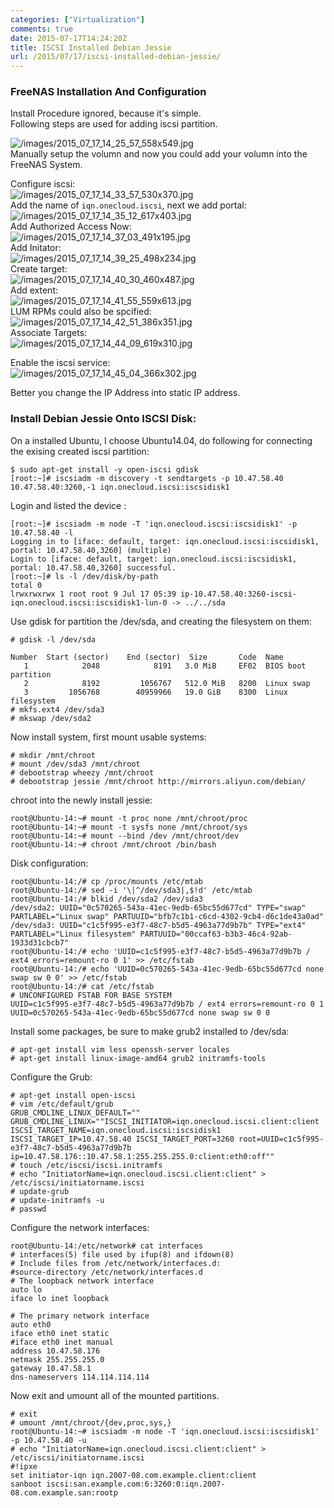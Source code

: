 ```yaml
---
categories: ["Virtualization"]
comments: true
date: 2015-07-17T14:24:20Z
title: ISCSI Installed Debian Jessie
url: /2015/07/17/iscsi-installed-debian-jessie/
---
```


### FreeNAS Installation And Configuration
Install Procedure ignored, because it's simple.     
Following steps are used for adding iscsi partition.     

![/images/2015_07_17_14_25_57_558x549.jpg](/images/2015_07_17_14_25_57_558x549.jpg)    
Manually setup the volumn and now you could add your volumn into the FreeNAS System.    

Configure iscsi:    
![/images/2015_07_17_14_33_57_530x370.jpg](/images/2015_07_17_14_33_57_530x370.jpg)   
Add the name of `iqn.onecloud.iscsi`, next we add portal:    
![/images/2015_07_17_14_35_12_617x403.jpg](/images/2015_07_17_14_35_12_617x403.jpg)    
Add Authorized Access Now:    
![/images/2015_07_17_14_37_03_491x195.jpg](/images/2015_07_17_14_37_03_491x195.jpg)    
Add Initator:    
![/images/2015_07_17_14_39_25_498x234.jpg](/images/2015_07_17_14_39_25_498x234.jpg)    
Create target:    
![/images/2015_07_17_14_40_30_460x487.jpg](/images/2015_07_17_14_40_30_460x487.jpg)    
Add extent:   
![/images/2015_07_17_14_41_55_559x613.jpg](/images/2015_07_17_14_41_55_559x613.jpg)   
LUM RPMs could also be spcified:    
![/images/2015_07_17_14_42_51_386x351.jpg](/images/2015_07_17_14_42_51_386x351.jpg)   
Associate Targets:    
![/images/2015_07_17_14_44_09_619x310.jpg](/images/2015_07_17_14_44_09_619x310.jpg)   

Enable the iscsi service:    
![/images/2015_07_17_14_45_04_366x302.jpg](/images/2015_07_17_14_45_04_366x302.jpg)     

Better you change the IP Address into static IP address.     
### Install Debian Jessie Onto ISCSI Disk:    
On a installed Ubuntu, I choose Ubuntu14.04, do following for connecting the exising created iscsi partition:    

```
$ sudo apt-get install -y open-iscsi gdisk
[root:~]# iscsiadm -m discovery -t sendtargets -p 10.47.58.40
10.47.58.40:3260,-1 iqn.onecloud.iscsi:iscsidisk1
```
Login and listed the device :   

```
[root:~]# iscsiadm -m node -T 'iqn.onecloud.iscsi:iscsidisk1' -p 10.47.58.40 -l
Logging in to [iface: default, target: iqn.onecloud.iscsi:iscsidisk1, portal: 10.47.58.40,3260] (multiple)
Login to [iface: default, target: iqn.onecloud.iscsi:iscsidisk1, portal: 10.47.58.40,3260] successful.
[root:~]# ls -l /dev/disk/by-path
total 0
lrwxrwxrwx 1 root root 9 Jul 17 05:39 ip-10.47.58.40:3260-iscsi-iqn.onecloud.iscsi:iscsidisk1-lun-0 -> ../../sda
```
Use gdisk for partition the /dev/sda, and creating the filesystem on them:    

```
# gdisk -l /dev/sda

Number  Start (sector)    End (sector)  Size       Code  Name
   1            2048            8191   3.0 MiB     EF02  BIOS boot partition
   2            8192         1056767   512.0 MiB   8200  Linux swap
   3         1056768        40959966   19.0 GiB    8300  Linux filesystem
# mkfs.ext4 /dev/sda3
# mkswap /dev/sda2 
```
Now install system, first mount usable systems:    

```
# mkdir /mnt/chroot
# mount /dev/sda3 /mnt/chroot
# debootstrap wheezy /mnt/chroot
# debootstrap jessie /mnt/chroot http://mirrors.aliyun.com/debian/ 

```
chroot into the newly install jessie:    

```
root@Ubuntu-14:~# mount -t proc none /mnt/chroot/proc
root@Ubuntu-14:~# mount -t sysfs none /mnt/chroot/sys
root@Ubuntu-14:~# mount --bind /dev /mnt/chroot/dev
root@Ubuntu-14:~# chroot /mnt/chroot /bin/bash
```

Disk configuration:    

```
root@Ubuntu-14:/# cp /proc/mounts /etc/mtab
root@Ubuntu-14:/# sed -i '\|^/dev/sda3|,$!d' /etc/mtab
root@Ubuntu-14:/# blkid /dev/sda2 /dev/sda3
/dev/sda2: UUID="0c570265-543a-41ec-9edb-65bc55d677cd" TYPE="swap" PARTLABEL="Linux swap" PARTUUID="bfb7c1b1-c6cd-4302-9cb4-d6c1de43a0ad"
/dev/sda3: UUID="c1c5f995-e3f7-48c7-b5d5-4963a77d9b7b" TYPE="ext4" PARTLABEL="Linux filesystem" PARTUUID="00ccaf63-b3b3-46c4-92ab-1933d31cbcb7"
root@Ubuntu-14:/# echo 'UUID=c1c5f995-e3f7-48c7-b5d5-4963a77d9b7b / ext4 errors=remount-ro 0 1' >> /etc/fstab
root@Ubuntu-14:/# echo 'UUID=0c570265-543a-41ec-9edb-65bc55d677cd none swap sw 0 0' >> /etc/fstab
root@Ubuntu-14:/# cat /etc/fstab
# UNCONFIGURED FSTAB FOR BASE SYSTEM
UUID=c1c5f995-e3f7-48c7-b5d5-4963a77d9b7b / ext4 errors=remount-ro 0 1
UUID=0c570265-543a-41ec-9edb-65bc55d677cd none swap sw 0 0
```
Install some packages, be sure to make grub2 installed to /dev/sda:    

```
# apt-get install vim less openssh-server locales
# apt-get install linux-image-amd64 grub2 initramfs-tools
```
Configure the Grub:   

```
# apt-get install open-iscsi
# vim /etc/default/grub
GRUB_CMDLINE_LINUX_DEFAULT=""
GRUB_CMDLINE_LINUX=""ISCSI_INITIATOR=iqn.onecloud.iscsi.client:client ISCSI_TARGET_NAME=iqn.onecloud.iscsi:iscsidisk1 ISCSI_TARGET_IP=10.47.58.40 ISCSI_TARGET_PORT=3260 root=UUID=c1c5f995-e3f7-48c7-b5d5-4963a77d9b7b ip=10.47.58.176::10.47.58.1:255.255.255.0:client:eth0:off""
# touch /etc/iscsi/iscsi.initramfs
# echo "InitiatorName=iqn.onecloud.iscsi.client:client" > /etc/iscsi/initiatorname.iscsi
# update-grub
# update-initramfs -u
# passwd

```
Configure the network interfaces:    

```
root@Ubuntu-14:/etc/network# cat interfaces
# interfaces(5) file used by ifup(8) and ifdown(8)
# Include files from /etc/network/interfaces.d:
#source-directory /etc/network/interfaces.d
# The loopback network interface
auto lo
iface lo inet loopback

# The primary network interface
auto eth0
iface eth0 inet static
#iface eth0 inet manual
address 10.47.58.176
netmask 255.255.255.0
gateway 10.47.58.1
dns-nameservers 114.114.114.114
```
Now exit and umount all of the mounted partitions.    

```
# exit
# umount /mnt/chroot/{dev,proc,sys,}
root@Ubuntu-14:~# iscsiadm -m node -T 'iqn.onecloud.iscsi:iscsidisk1' -p 10.47.58.40 -u
# echo "InitiatorName=iqn.onecloud.iscsi.client:client" > /etc/iscsi/initiatorname.iscsi
#!ipxe
set initiator-iqn iqn.2007-08.com.example.client:client
sanboot iscsi:san.example.com:6:3260:0:iqn.2007-08.com.example.san:rootp
```
